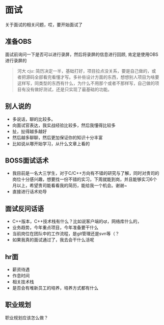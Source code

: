 # 面试

关于面试的相关问题，哎，要开始面试了

## 准备OBS

面试前询问一下是否可以进行录屏，然后将录屏的信息进行回顾, 肯定是使用OBS进行录屏的

>河大 cju: 简历决定一半，基础打好，项目拉点没关系，要是自己做的，或者把源码全部看完看懂才写。多补些设计方面的东西，想想别人项目为啥要这样写，同类型的东西有什么，为什么不用那个或者不那样写，自己做的项目有没有做好测试，还是只实现了最基础的功能。

## 别人说的

- 多说话，聊的比较多。
- 向面试官表达，我实战经验比较多，然后我懂得比较多
- 扯，扯得越多越好
- 然后越多聊聊，然后更加保证你的知识十分丰富
- 比如说从哪开始学习，从什么文章上看的

## BOSS面试话术

- 我目前是一名大三学生，对于C/C++方向有不错的研究与了解，同时对贵司的岗位十分感兴趣，想要找一份不错的实习，下周就能到岗，并且能够实习6个月以上，希望贵司能看看我的简历，能给我一个机会。谢谢~
- 直接进行话术劝导

## 面试反问话语

- C++版本，C++技术栈有什么？比如说客户端的qt，网络库什么的，
- 业务趋势，今年重点项目，今年准备要干什么
- 当前岗位在团队中的工作流程，是git管理还是svn等（？
- 如果我真的面试通过了，我去会干什么活呢

## hr面

- 薪资待遇
- 作息时间
- 相关技术栈
- 是否会有堆新员工的培养，培养方式都有什么

## 职业规划

职业规划应该怎么做？
